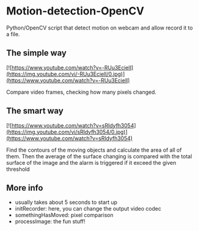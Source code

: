Motion-detection-OpenCV
=======================

Python/OpenCV script that detect motion on webcam and allow record it to a file.

## The simple way ##

[![https://www.youtube.com/watch?v=-RUu3EcielI](https://img.youtube.com/vi/-RUu3EcielI/0.jpg)](https://www.youtube.com/watch?v=-RUu3EcielI)

Compare video frames, checking how many pixels changed.

## The smart way ##

[![https://www.youtube.com/watch?v=sRIdyfh3054](https://img.youtube.com/vi/sRIdyfh3054/0.jpg)](https://www.youtube.com/watch?v=sRIdyfh3054)

Find the contours of the moving objects and calculate the area of all of them. Then the average of the surface changing is compared with the total surface of the image and the alarm is triggered if it exceed the given threshold

## More info ##

* usually takes about 5 seconds to start up
* initRecorder: here, you can change the output video codec
* somethingHasMoved: pixel comparison
* processImage: the fun stuff!
